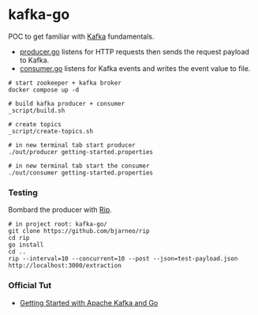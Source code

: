 # kafka-go

POC to get familiar with [Kafka](https://kafka.apache.org/) fundamentals.

- [producer.go](/producer.go) listens for HTTP requests then sends the request payload to Kafka.
- [consumer.go](/consumer.go) listens for Kafka events and writes the event value to file.

```shell
# start zookeeper + kafka broker
docker compose up -d

# build kafka producer + consumer
_script/build.sh

# create topics
_script/create-topics.sh

# in new terminal tab start producer
./out/producer getting-started.properties

# in new terminal tab start the consumer
./out/consumer getting-started.properties
```

### Testing

Bombard the producer with [Rip](https://github.com/bjarneo/rip).

```shell
# in project root: kafka-go/
git clone https://github.com/bjarneo/rip
cd rip
go install
cd ..
rip --interval=10 --concurrent=10 --post --json=test-payload.json http://localhost:3000/extraction
```

### Official Tut

- [Getting Started with Apache Kafka and Go](https://developer.confluent.io/get-started/go/?_ga=2.255802446.753691761.1654621631-1894550548.1652922238)